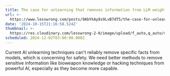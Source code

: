 ```yaml
---
title: The case for unlearning that removes information from LLM weights
url: >-
  https://www.lesswrong.com/posts/9AbYkAy8s9LvB7dT5/the-case-for-unlearning-that-removes-information-from-llm
date: '2024-10-15T21:16:58.524Z'
thumbnail: >-
  https://res.cloudinary.com/lesswrong-2-0/image/upload/f_auto,q_auto/v1/mirroredImages/9AbYkAy8s9LvB7dT5/co7boxlrbxrdtqngisx4
scheduled: 2024-12-02T03:00:00.000Z
---
```

Current AI unlearning techniques can't reliably remove specific facts from models, which is concerning for safety.  We need better methods to remove sensitive information like bioweapon knowledge or hacking techniques from powerful AI, especially as they become more capable.
